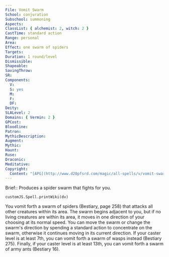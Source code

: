 ```yaml
---
File: Vomit Swarm
School: conjuration
Subschool: summoning
Aspects: 
ClassList: { alchemist: 2, witch: 2 }
CastTime: standard action
Range: personal
Area: 
Effect: one swarm of spiders
Targets: 
Duration: 1 round/level
Dismissible: 
Shapeable: 
SavingThrow: 
SR: 
Components:
  V: 
  S: yes
  M: 
  F: 
  DF: 
Deity: 
SLALevel: 2
Domains: { Vermin: 2 }
GPCost: 
Bloodline: 
Patron: 
MythicDescription: 
Augment: 
Mythic: 
Haunt: 
Ruse: 
Draconic: 
Meditative: 
Copyright:
  Content: "[APG](http://www.d20pfsrd.com/magic/all-spells/v/vomit-swarm)"
---
```

Brief:: Produces a spider swarm that fights for you.

```dataviewjs
customJS.Spell.printWiki(dv)
```

You vomit forth a swarm of spiders (Bestiary, page 258) that attacks all other creatures within its area. The swarm begins adjacent to you, but if no living creatures are within its area, it moves in one direction of your choosing at its normal speed.  You can move the swarm or change the swarm's direction by spending a standard action to concentrate on the swarm, otherwise it continues moving in its current direction. If your caster level is at least 7th, you can vomit forth a swarm of wasps instead (Bestiary 275). Finally, if your caster level is at least 13th, you can vomit forth a swarm of army ants (Bestiary 16).
